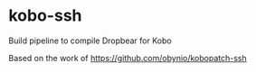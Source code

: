 # kobo-ssh
Build pipeline to compile Dropbear for Kobo

Based on the work of https://github.com/obynio/kobopatch-ssh
